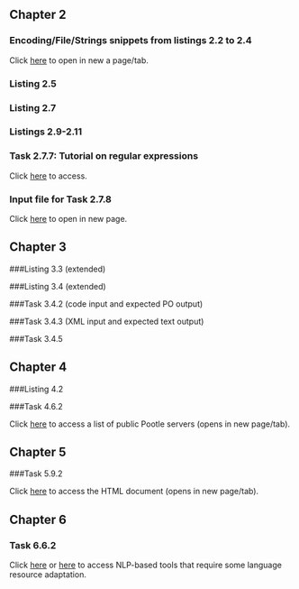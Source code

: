 ## Chapter 2

### Encoding/File/Strings snippets from listings 2.2 to 2.4

Click <a href="http://nbviewer.ipython.org/urls/gist.githubusercontent.com/J3R/364eb26e93d3a1ae034c/raw/6368928019122c608dae1c6e36d6b7834f0d6977/listings_2.2-2.4.ipynb" target="_blank">here</a> to open in new a page/tab.

### Listing 2.5

<script src="https://gist.github.com/J3R/b3a854b1298d75de21d3.js"></script>

### Listing 2.7

<script src="https://gist.github.com/J3R/6485dae3fca1c638e12d.js"></script>

### Listings 2.9-2.11

<script src="https://gist.github.com/J3R/3d05d45d28d7f4456e67.js"></script>

### Task 2.7.7: Tutorial on regular expressions

Click [here](tutorial.md)</a> to access.

### Input file for Task 2.7.8

Click <a href="https://www.dropbox.com/s/53o2i4mp5r7tp3m/task2.7.txt?raw=1" target="_blank">here</a> to open in new page.</p>

## Chapter 3

###Listing 3.3 (extended)

<script src="https://gist.github.com/J3R/e4fa4be4d4a922f43238.js"></script>
###Listing 3.4 (extended)

<script src="https://gist.github.com/J3R/58e7c5cd02adc26c5ccd.js"></script>

###Task 3.4.2 (code input and expected PO output)

<script src="https://gist.github.com/J3R/18fb7776cf0dd96d8e13.js"></script>

###Task 3.4.3 (XML input and expected text output)

<script src="https://gist.github.com/J3R/1903054d107df9bd5c9b.js"></script>

###Task 3.4.5

<script src="https://gist.github.com/J3R/ed27baec4f20768c5e39.js"></script>

## Chapter 4

###Listing 4.2

<script src="https://gist.github.com/J3R/f14b7eaeefdea73efa5e.js"></script>

###Task 4.6.2

Click <a href="http://translate.sourceforge.net/wiki/pootle/live_servers#public_pootle_servers" target="_blank">here</a> to access a list of public Pootle servers (opens in new page/tab).

## Chapter 5

###Task 5.9.2

Click <a href="http://okapi.googlecode.com/git/okapi/examples/java/myFile.html" target="_blank">here</a> to access the HTML document (opens in new page/tab).

## Chapter 6

### Task 6.6.2

Click <a href="http://wiki.apertium.org/wiki/List_of_language_pairs" target="_blank">here</a> or <a href="https://languagetool.org/languages" target="_blank">here</a> to access NLP-based tools that require some language resource adaptation.

	
